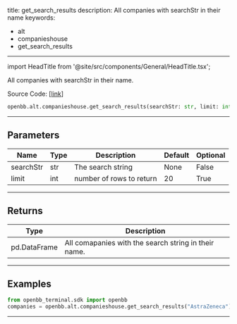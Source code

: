 title: get_search_results
description: All companies with searchStr in their name
keywords:
- alt
- companieshouse
- get_search_results
---

import HeadTitle from '@site/src/components/General/HeadTitle.tsx';

<HeadTitle title="alt.companieshouse.get_search_results - Reference | OpenBB SDK Docs" />

All companies with searchStr in their name.

Source Code: [[link](https://github.com/OpenBB-finance/OpenBBTerminal/tree/main/openbb_terminal/alternative/companieshouse/companieshouse_model.py#L23)]

```python wordwrap
openbb.alt.companieshouse.get_search_results(searchStr: str, limit: int = 20)
```

---

## Parameters

| Name | Type | Description | Default | Optional |
| ---- | ---- | ----------- | ------- | -------- |
| searchStr | str | The search string | None | False |
| limit | int | number of rows to return | 20 | True |


---

## Returns

| Type | Description |
| ---- | ----------- |
| pd.DataFrame | All comapanies with the search string in their name. |
---

## Examples

```python
from openbb_terminal.sdk import openbb
companies = openbb.alt.companieshouse.get_search_results("AstraZeneca")
```

---

